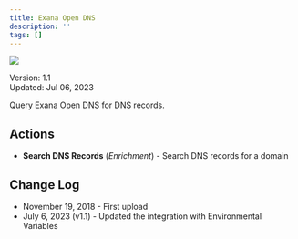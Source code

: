 ```yaml
---
title: Exana Open DNS
description: ''
tags: []
---
```


![](/img/platform-services/automation-service/app-central/logos/exana-open-dns.png)

Version: 1.1  
Updated: Jul 06, 2023

Query Exana Open DNS for DNS records.

## Actions

* **Search DNS Records** (*Enrichment*) - Search DNS records for a domain

## Change Log

* November 19, 2018 - First upload
* July 6, 2023 (v1.1) - Updated the integration with Environmental Variables
